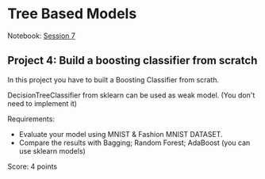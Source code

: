 # Tree Based Models


Notebook: [Session 7](https://github.com/ssegui/ml_ub/blob/master/notebooks/Session7.ipynb)


## Project 4: Build a boosting classifier from scratch

In this project you have to built a Boosting Classifier from scrath.

DecisionTreeClassifier from sklearn can be used as weak model. (You don't need to implement it)


Requirements: 
+ Evaluate your model using MNIST & Fashion MNIST DATASET.
+ Compare the results with Bagging; Random Forest; AdaBoost (you can use sklearn models)

Score: 4 points
